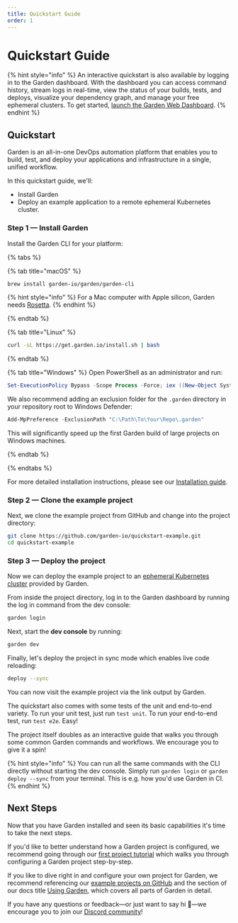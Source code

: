 ```yaml
---
title: Quickstart Guide
order: 1
---
```


# Quickstart Guide

{% hint style="info" %}
An interactive quickstart is also available by logging in to the Garden dashboard. With the dashboard you can access command history, stream logs in real-time, view the status of your builds, tests, and deploys, visualize your dependency graph, and manage your free ephemeral clusters. To get started, [launch the Garden Web Dashboard](https://app.garden.io).
{% endhint %}

## Quickstart

Garden is an all-in-one DevOps automation platform that enables you to build, test, and deploy your applications and infrastructure in a single, unified workflow.

In this quickstart guide, we'll:

* Install Garden
* Deploy an example application to a remote ephemeral Kubernetes cluster.

### Step 1 — Install Garden

Install the Garden CLI for your platform:

{% tabs %}

{% tab title="macOS" %}

```sh
brew install garden-io/garden/garden-cli
```

{% hint style="info" %}
For a Mac computer with Apple silicon, Garden needs [Rosetta](https://support.apple.com/en-us/HT211861).
{% endhint %}

{% endtab %}

{% tab title="Linux" %}

```sh
curl -sL https://get.garden.io/install.sh | bash
```

{% endtab %}

{% tab title="Windows" %}
Open PowerShell as an administrator and run:

```PowerShell
Set-ExecutionPolicy Bypass -Scope Process -Force; iex ((New-Object System.Net.WebClient).DownloadString('https://raw.githubusercontent.com/garden-io/garden/master/support/install.ps1'))
```

We also recommend adding an exclusion folder for the `.garden` directory in your repository root to Windows Defender:

```powershell
Add-MpPreference -ExclusionPath "C:\Path\To\Your\Repo\.garden"
```

This will significantly speed up the first Garden build of large projects on Windows machines.

{% endtab %}

{% endtabs %}

For more detailed installation instructions, please see our [Installation guide](./installation.md).

### Step 2 — Clone the example project

Next, we clone the example project from GitHub and change into the project directory:

```sh
git clone https://github.com/garden-io/quickstart-example.git
cd quickstart-example
```

### Step 3 — Deploy the project

Now we can deploy the example project to an [ephemeral Kubernetes cluster](../k8s-plugins/ephemeral-k8s/README.md) provided by Garden.

From inside the project directory, log in to the Garden dashboard by running the log in command from the dev console:

```sh
garden login
```

Next, start the **dev console** by running:

```sh
garden dev
```

Finally, let's deploy the project in sync mode which enables live code reloading:

```sh
deploy --sync
```

You can now visit the example project via the link output by Garden.

The quickstart also comes with some tests of the unit and end-to-end variety. To run your unit test, just run `test unit`. To run your end-to-end test, run `test e2e`. Easy!

The project itself doubles as an interactive guide that walks you through some common Garden commands and workflows. We encourage you to give it a spin!

{% hint style="info" %}
You can run all the same commands with the CLI directly without starting the dev console. Simply run `garden login` or `garden
deploy --sync` from your terminal. This is e.g. how you'd use Garden in CI.
{% endhint %}

## Next Steps

Now that you have Garden installed and seen its basic capabilities it's time to take the next steps.

If you'd like to better understand how a Garden project is configured, we recommend going
through our [first project tutorial](../tutorials/your-first-project/README.md) which walks you through configuring a Garden project step-by-step.

If you like to dive right in and configure your own project for Garden, we recommend referencing our [example
projects on GitHub](https://github.com/garden-io/garden/tree/0.13.26/examples) and the section of our docs title [Using Garden](../using-garden/configuration-overview.md), which covers all parts of Garden in detail.

If you have any questions or feedback—or just want to say hi 🙂—we encourage you to join our [Discord community](https://go.garden.io/discord)!
